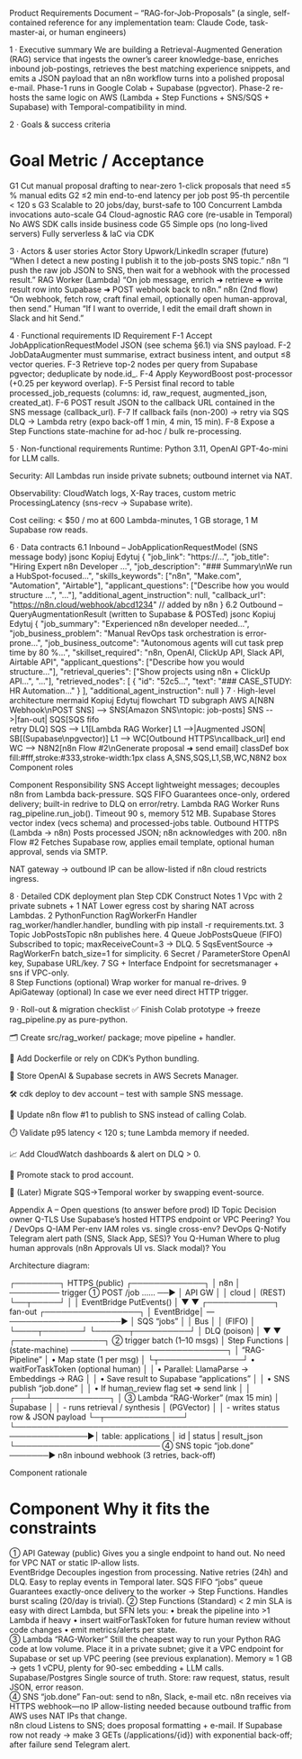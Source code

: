 Product Requirements Document – “RAG-for-Job-Proposals”
(a single, self-contained reference for any implementation team: Claude Code, task-master-ai, or human engineers)

1 · Executive summary
We are building a Retrieval-Augmented Generation (RAG) service that ingests the owner’s career knowledge-base, enriches inbound job-postings, retrieves the best matching experience snippets, and emits a JSON payload that an n8n workflow turns into a polished proposal e-mail.
Phase-1 runs in Google Colab + Supabase (pgvector).
Phase-2 re-hosts the same logic on AWS (Lambda + Step Functions + SNS/SQS + Supabase) with Temporal-compatibility in mind.

2 · Goals & success criteria
#	Goal	Metric / Acceptance
G1	Cut manual proposal drafting to near-zero	1-click proposals that need ≤5 % manual edits
G2	≤2 min end-to-end latency per job post	95-th percentile < 120 s
G3	Scalable to 20 jobs/day, burst-safe to 100	Concurrent Lambda invocations auto-scale
G4	Cloud-agnostic RAG core (re-usable in Temporal)	No AWS SDK calls inside business code
G5	Simple ops (no long-lived servers)	Fully serverless & IaC via CDK

3 · Actors & user stories
Actor	Story
Upwork/LinkedIn scraper (future)	“When I detect a new posting I publish it to the job-posts SNS topic.”
n8n	“I push the raw job JSON to SNS, then wait for a webhook with the processed result.”
RAG Worker (Lambda)	“On job message, enrich ➜ retrieve ➜ write result row into Supabase ➜ POST webhook back to n8n.”
n8n (2nd flow)	“On webhook, fetch row, craft final email, optionally open human-approval, then send.”
Human	“If I want to override, I edit the email draft shown in Slack and hit Send.”

4 · Functional requirements
ID	Requirement
F-1	Accept JobApplicationRequestModel JSON (see schema §6.1) via SNS payload.
F-2	JobDataAugmenter must summarise, extract business intent, and output ≤8 vector queries.
F-3	Retrieve top-2 nodes per query from Supabase pgvector; deduplicate by node.id_.
F-4	Apply KeywordBoost post-processor (+0.25 per keyword overlap).
F-5	Persist final record to table processed_job_requests (columns: id, raw_request, augmented_json, created_at).
F-6	POST result JSON to the callback URL contained in the SNS message (callback_url).
F-7	If callback fails (non-200) -> retry via SQS DLQ → Lambda retry (expo back-off 1 min, 4 min, 15 min).
F-8	Expose a Step Functions state-machine for ad-hoc / bulk re-processing.

5 · Non-functional requirements
Runtime: Python 3.11, OpenAI GPT-4o-mini for LLM calls.

Security: All Lambdas run inside private subnets; outbound internet via NAT.

Observability: CloudWatch logs, X-Ray traces, custom metric ProcessingLatency (sns-recv → Supabase write).

Cost ceiling: < $50 / mo at 600 Lambda-minutes, 1 GB storage, 1 M Supabase row reads.

6 · Data contracts
6.1 Inbound – JobApplicationRequestModel (SNS message body)
jsonc
Kopiuj
Edytuj
{
  "job_link": "https://…",
  "job_title": "Hiring Expert n8n Developer …",
  "job_description": "### Summary\nWe run a HubSpot-focused…",
  "skills_keywords": ["n8n", "Make.com", "Automation", "Airtable"],
  "applicant_questions": ["Describe how you would structure …", "…"],
  "additional_agent_instruction": null,
  "callback_url": "https://n8n.cloud/webhook/abcd1234"   // added by n8n
}
6.2 Outbound – QueryAugmentationResult (written to Supabase & POSTed)
jsonc
Kopiuj
Edytuj
{
  "job_summary": "Experienced n8n developer needed…",
  "job_business_problem": "Manual RevOps task orchestration is error-prone…",
  "job_business_outcome": "Autonomous agents will cut task prep time by 80 %…",
  "skillset_required": "n8n, OpenAI, ClickUp API, Slack API, Airtable API",
  "applicant_questions": ["Describe how you would structure…"],
  "retrieval_queries": ["Show projects using n8n + ClickUp API…", "…"],
  "retrieved_nodes": [ { "id": "52c5…", "text": "### CASE_STUDY: HR Automation…" } ],
  "additional_agent_instruction": null
}
7 · High-level architecture
mermaid
Kopiuj
Edytuj
flowchart TD
    subgraph AWS
        A[N8N Webhook\nPOST SNS] --> SNS[Amazon SNS\ntopic: job-posts]
        SNS -->|fan-out| SQS[SQS fifo<br>retry DLQ]
        SQS --> L1[Lambda RAG Worker]
        L1 -->|Augmented JSON| SB[(Supabase\npgvector)]
        L1 --> WC[Outbound HTTPS\ncallback_url]
    end
    WC --> N8N2[n8n Flow #2\nGenerate proposal ➜ send email]
    classDef box fill:#fff,stroke:#333,stroke-width:1px
    class A,SNS,SQS,L1,SB,WC,N8N2 box
Component roles

Component	Responsibility
SNS	Accept lightweight messages; decouples n8n from Lambda back-pressure.
SQS FIFO	Guarantees once-only, ordered delivery; built-in redrive to DLQ on error/retry.
Lambda RAG Worker	Runs rag_pipeline.run_job(). Timeout 90 s, memory 512 MB.
Supabase	Stores vector index (vecs schema) and processed-jobs table.
Outbound HTTPS (Lambda → n8n)	Posts processed JSON; n8n acknowledges with 200.
n8n Flow #2	Fetches Supabase row, applies email template, optional human approval, sends via SMTP.

NAT gateway → outbound IP can be allow-listed if n8n cloud restricts ingress.

8 · Detailed CDK deployment plan
Step	CDK Construct	Notes
1	Vpc with 2 private subnets + 1 NAT	Lower egress cost by sharing NAT across Lambdas.
2	PythonFunction RagWorkerFn	Handler rag_worker/handler.handler, bundling with pip install -r requirements.txt.
3	Topic JobPostsTopic	n8n publishes here.
4	Queue JobPostsQueue (FIFO)	Subscribed to topic; maxReceiveCount=3 → DLQ.
5	SqsEventSource → RagWorkerFn	batch_size=1 for simplicity.
6	Secret / ParameterStore	OpenAI key, Supabase URL/key.
7	SG + Interface Endpoint for secretsmanager + sns if VPC-only.	
8	Step Functions (optional)	Wrap worker for manual re-drives.
9	ApiGateway (optional)	In case we ever need direct HTTP trigger.

9 · Roll-out & migration checklist
✅ Finish Colab prototype → freeze rag_pipeline.py as pure-python.

🗂️ Create src/rag_worker/ package; move pipeline + handler.

🐳 Add Dockerfile or rely on CDK’s Python bundling.

🔑 Store OpenAI & Supabase secrets in AWS Secrets Manager.

🛠️ cdk deploy to dev account – test with sample SNS message.

🔁 Update n8n flow #1 to publish to SNS instead of calling Colab.

⏱️ Validate p95 latency < 120 s; tune Lambda memory if needed.

📈 Add CloudWatch dashboards & alert on DLQ > 0.

🚀 Promote stack to prod account.

📆 (Later) Migrate SQS→Temporal worker by swapping event-source.

Appendix A – Open questions (to answer before prod)
ID	Topic	Decision owner
Q-TLS	Use Supabase’s hosted HTTPS endpoint or VPC Peering?	You / DevOps
Q-IAM	Per-env IAM roles vs. single cross-env?	DevOps
Q-Notify	Telegram alert path (SNS, Slack App, SES)?	You
Q-Human	Where to plug human approvals (n8n Approvals UI vs. Slack modal)?	You


Architecture diagram:


 ┌────────┐            HTTPS (public)            ┌─────────────┐
 │ n8n    │ ───────── trigger ① POST /job …… ──▶ │  API GW     │
 │ cloud  │                                        (REST)
 └──┬─────┘                                         │
    │ EventBridge PutEvents()                       │
    ▼                                               ▼
┌────────────┐   fan-out              ┌─────────────────┐
│ EventBridge│ —────────────────────▶ │  SQS “jobs”     │
│  Bus       │                        │  (FIFO)         │
└────┬───────┘                        └──────┬──────────┘
     │ DLQ (poison)                          │
     ▼                                        ▼
┌────────────────┐                  ② trigger batch (1–10 msgs)
│ Step Functions │  (state-machine)  ────────────────────────────┐
│ “RAG-Pipeline” │   • Map state (1 per msg)                     │
└┬───────────────┘   • waitForTaskToken (optional human)         │
 │                    • Parallel: LlamaParse → Embeddings → RAG  │
 │                    • Save result to Supabase “applications”   │
 │                    • SNS publish “job.done”                   │
 │                    • If human_review flag set ⇒ send link     │
 │                                                            ┌──┴──────────────┐
 │  ③ Lambda “RAG-Worker” (max 15 min)                         │   Supabase      │
 │     - runs retrieval / synthesis                            │   (PGVector)   │
 │     - writes status row & JSON payload                      └─┬──────────────┘
 └───────────────────────────────────────────────────────────────▶│ table: applications
                                                                 │ id | status | result_json
                                                                 └──────────────────────────
                ④ SNS topic “job.done”  ───────► n8n inbound webhook
                                                (3 retries, back-off)


Component rationale
#	Component	Why it fits the constraints
① API Gateway (public)	Gives you a single endpoint to hand out. No need for VPC NAT or static IP-allow lists.	
EventBridge	Decouples ingestion from processing. Native retries (24h) and DLQ. Easy to replay events in Temporal later.	
SQS FIFO “jobs” queue	Guarantees exactly-once delivery to the worker → Step Functions. Handles burst scaling (20/day is trivial).	
② Step Functions (Standard)	< 2 min SLA is easy with direct Lambda, but SFN lets you:
• break the pipeline into >1 Lambda if heavy
• insert waitForTaskToken for future human review without code changes
• emit metrics/alerts per state.	
③ Lambda “RAG-Worker”	Still the cheapest way to run your Python RAG code at low volume. Place it in a private subnet; give it a VPC endpoint for Supabase or set up VPC peering (see previous explanation). Memory ≈ 1 GB → gets 1 vCPU, plenty for 90-sec embedding + LLM calls.	
Supabase/Postgres	Single source of truth. Store: raw request, status, result JSON, error reason.	
④ SNS “job.done”	Fan-out: send to n8n, Slack, e-mail etc. n8n receives via HTTPS webhook—no IP allow-listing needed because outbound traffic from AWS uses NAT IPs that change.	
n8n cloud	Listens to SNS; does proposal formatting + e-mail. If Supabase row not ready → make 3 GETs (/applications/{id}) with exponential back-off; after failure send Telegram alert.